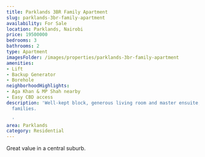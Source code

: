 ```yaml
---
title: Parklands 3BR Family Apartment
slug: parklands-3br-family-apartment
availability: For Sale
location: Parklands, Nairobi
price: 19500000
bedrooms: 3
bathrooms: 2
type: Apartment
imagesFolder: /images/properties/parklands-3br-family-apartment
amenities:
- Lift
- Backup Generator
- Borehole
neighborhoodHighlights:
- Aga Khan & MP Shah nearby
- Easy CBD access
description: 'Well-kept block, generous living room and master ensuite; perfect for
  families.

  '
area: Parklands
category: Residential
---
```


Great value in a central suburb.
